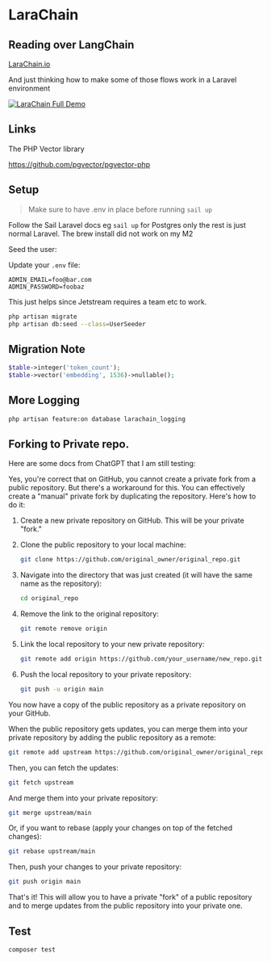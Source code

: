 # LaraChain

## Reading over LangChain

[LaraChain.io](https://larachain.io)

And just thinking how to make some of those flows work in a Laravel environment

[![LaraChain Full Demo](https://img.youtube.com/vi/cz7d6d3pk4o/0.jpg)](https://www.youtube.com/watch?v=cz7d6d3pk4o)


## Links

The PHP Vector library

https://github.com/pgvector/pgvector-php

## Setup

> Make sure to have .env in place before running `sail up`

Follow the Sail Laravel docs eg `sail up` for Postgres only the rest is just 
normal Laravel. The brew install did not work on my M2

Seed the user:

Update your `.env` file:

```dotenv
ADMIN_EMAIL=foo@bar.com
ADMIN_PASSWORD=foobaz
```

This just helps since Jetstream requires a team etc to work.


```bash
php artisan migrate
php artisan db:seed --class=UserSeeder
```


## Migration Note

```php 
$table->integer('token_count');
$table->vector('embedding', 1536)->nullable(); 
```

## More Logging 

```bash 
php artisan feature:on database larachain_logging
```



## Forking to Private repo.

Here are some docs from ChatGPT that I am still testing:

Yes, you're correct that on GitHub, you cannot create a private fork from a public repository. But there's a workaround for this. You can effectively create a "manual" private fork by duplicating the repository. Here's how to do it:

1. Create a new private repository on GitHub. This will be your private "fork."
2. Clone the public repository to your local machine:

   ```bash
   git clone https://github.com/original_owner/original_repo.git
   ```
3. Navigate into the directory that was just created (it will have the same name as the repository):

   ```bash
   cd original_repo
   ```
4. Remove the link to the original repository:

   ```bash
   git remote remove origin
   ```
5. Link the local repository to your new private repository:

   ```bash
   git remote add origin https://github.com/your_username/new_repo.git
   ```
6. Push the local repository to your private repository:

   ```bash
   git push -u origin main
   ```

You now have a copy of the public repository as a private repository on your GitHub.

When the public repository gets updates, you can merge them into your private repository by adding the public repository as a remote:

```bash
git remote add upstream https://github.com/original_owner/original_repo.git
```

Then, you can fetch the updates:

```bash
git fetch upstream
```

And merge them into your private repository:

```bash
git merge upstream/main
```

Or, if you want to rebase (apply your changes on top of the fetched changes):

```bash
git rebase upstream/main
```

Then, push your changes to your private repository:

```bash
git push origin main
```

That's it! This will allow you to have a private "fork" of a public repository and to merge updates from the public repository into your private one.

## Test

```bash
composer test
```



